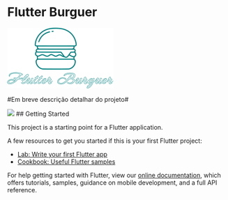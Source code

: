 # Flutter Burguer

<img src="https://github.com/lowliet64/FlutterBurger/blob/main/assets/images/flutter-buguer-green.png?raw=true">

#Em breve descrição detalhar do projeto#

<img src="https://github.com/lowliet64/FlutterBurger/blob/main/assets/images/example1.png?raw=true">
## Getting Started

This project is a starting point for a Flutter application.

A few resources to get you started if this is your first Flutter project:

- [Lab: Write your first Flutter app](https://flutter.dev/docs/get-started/codelab)
- [Cookbook: Useful Flutter samples](https://flutter.dev/docs/cookbook)

For help getting started with Flutter, view our
[online documentation](https://flutter.dev/docs), which offers tutorials,
samples, guidance on mobile development, and a full API reference.
